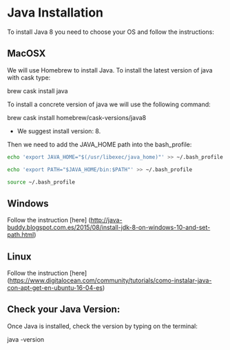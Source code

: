 # Java Installation

To install Java 8 you need to choose your OS and follow the instructions:

## MacOSX

We will use Homebrew to install Java. To install the latest version of java with cask type:
>
brew cask install java
>

To install a concrete version of java we will use the following command:
>
brew cask install homebrew/cask-versions/java8
>

* We suggest install version: 8.

Then we need to add the JAVA_HOME path into the bash_profile:

```bash
echo 'export JAVA_HOME="$(/usr/libexec/java_home)"' >> ~/.bash_profile

echo 'export PATH="$JAVA_HOME/bin:$PATH"' >> ~/.bash_profile

source ~/.bash_profile
```

## Windows 

Follow the instruction [here] (http://java-buddy.blogspot.com.es/2015/08/install-jdk-8-on-windows-10-and-set-path.html)

## Linux

Follow the instruction [here] (https://www.digitalocean.com/community/tutorials/como-instalar-java-con-apt-get-en-ubuntu-16-04-es)

## Check your Java Version:

Once Java is installed, check the version by typing on the terminal:
>
java -version
>
